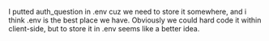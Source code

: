 I putted auth_question in .env cuz we need to store it somewhere, and i think .env is the best place we have. Obviously we could hard code it within client-side, but to store it in .env seems like a better idea. 
